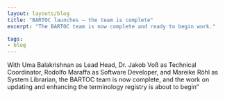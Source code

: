 ```yaml
---
layout: layouts/blog
title: "BARTOC launches – the team is complete"
excerpt: "The BARTOC team is now complete and ready to begin work."

tags:
- blog
---
```


With Uma Balakrishnan as Lead Head, Dr. Jakob Voß as Technical Coordinator, Rodolfo Maraffa as Software Developer, and Mareike Röhl as System Librarian, the BARTOC team is now complete, and the work on updating and enhancing the terminology registry is about to begin“